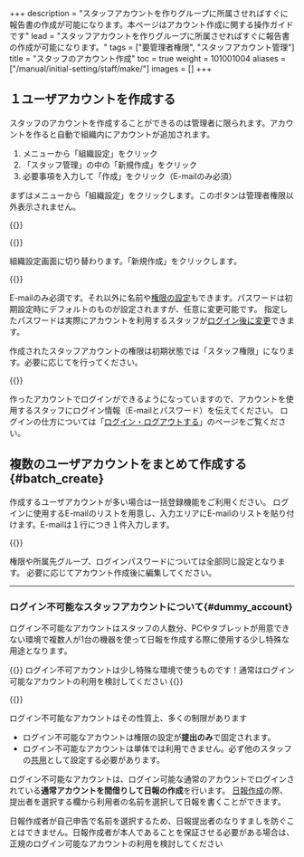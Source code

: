 +++
description = "スタッフアカウントを作りグループに所属させればすぐに報告書の作成が可能になります。本ページはアカウント作成に関する操作ガイドです"
lead = "スタッフアカウントを作りグループに所属させればすぐに報告書の作成が可能になります。"
tags = ["要管理者権限", "スタッフアカウント管理"]
title = "スタッフのアカウント作成"
toc = true
weight = 101001004
aliases = ["/manual/initial-setting/staff/make/"]
images = []
+++


## １ユーザアカウントを作成する

スタッフのアカウントを作成することができるのは管理者に限られます。アカウントを作ると自動で組織内にアカウントが追加されます。

1. メニューから「組織設定」をクリック
1. 「スタッフ管理」の中の「新規作成」をクリック
1. 必要事項を入力して「作成」をクリック（E-mailのみ必須）

まずはメニューから「組織設定」をクリックします。このボタンは管理者権限以外表示されません。

{{<appscreen filename="gotoAdmin" title="管理者はメニューに「組織設定」が表示されます。このボタンをクリックしてください。編集者以下はこのボタンが表示されません">}}


{{<nextArrow>}}

組織設定画面に切り替わります。「新規作成」をクリックします。

{{<appscreen filename="create-new-staff" title="組織内にスタッフのアカウントを追加します">}}

E-mailのみ必須です。それ以外に名前や[権限の設定](/docs/manual/initial-setting/staff/manage/)もできます。パスワードは初期設定時にデフォルトのものが設定されますが、任意に変更可能です。
指定したパスワードは実際にアカウントを利用するスタッフが[ログイン後に変更](/docs/manual/account/password/)できます。

作成されたスタッフアカウントの権限は初期状態では「スタッフ権限」になります。必要に応じてを行ってください。

{{<nextArrow>}}

作ったアカウントでログインができるようになっていますので、アカウントを使用するスタッフにログイン情報（E-mailとパスワード）を伝えてください。
ログインの仕方については「[ログイン・ログアウトする](/docs/manual/account/signin/)」のページをご覧ください。


## 複数のユーザアカウントをまとめて作成する{#batch_create}

作成するユーザアカウントが多い場合は一括登録機能をご利用ください。
ログインに使用するE-mailのリストを用意し、入力エリアにE-mailのリストを貼り付けます。E-mailは１行につき１件入力します。

{{<appscreen filename="webp" title="一括で最大50アカウントまでまとめて作成できます">}}

権限や所属先グループ、ログインパスワードについては全部同じ設定となります。
必要に応じてアカウント作成後に編集してください。

---

### ログイン不可能なスタッフアカウントについて{#dummy_account}

ログイン不可能なアカウントはスタッフの人数分、PCやタブレットが用意できない環境で複数人が1台の機器を使って日報を作成する際に使用する少し特殊な用途となります。

{{<alice pos="right" icon="here">}}
ログイン不可アカウントは少し特殊な環境で使うものです！通常はログイン可能なアカウントの利用を検討してください
{{</alice>}}

{{<appscreen filename="anony" title="ログイン不可能なスタッフアカウントの作成">}}

ログイン不可能なアカウントはその性質上、多くの制限があります

- ログイン不可能なアカウントは権限の設定が**提出のみ**で固定されます。
- ログイン不可能なアカウントは単体では利用できません。必ず他のスタッフの[共用](/docs/manual/initial-setting/staff-local/share/)として設定する必要があります。

ログイン不可能なアカウントは、ログイン可能な通常のアカウントでログインされている**通常アカウントを間借りして日報の作成**を行います。
[日報作成](/docs/manual/write-report/write/)の際、提出者を選択する欄から利用者の名前を選択して日報を書くことができます。

日報作成者が自己申告で名前を選択するため、日報提出者のなりすましを防ぐことはできません。日報作成者が本人であることを保証させる必要がある場合は、正規のログイン可能なアカウントの利用を検討してください
